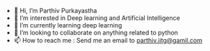 - 👋 Hi, I’m Parthiv Purkayastha
- 👀 I’m interested in Deep learning and Artificial Intelligence
- 🌱 I’m currently learning deep learning
- 💞️ I’m looking to collaborate on anything related to python
- 📫 How to reach me : Send me an email to parthiv.iitg@gamil.com

<!---
pparthiv/pparthiv is a ✨ special ✨ repository because its `README.md` (this file) appears on your GitHub profile.
You can click the Preview link to take a look at your changes.
--->
